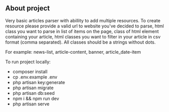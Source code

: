## About project

Very basic articles parser with abillity to add multiple resources.
To create resource please provide a valid url to website you've decided to parse,
html class you want to parse in list of items on the page, 
class of html element containing your article,
html classes you want to filter in your article in csv format (comma separated).
All classes should be a strings without dots.

For example: news-list, article-content, banner, article_date-item

To run project locally:

- composer install
- cp .env.example .env  
- php artisan key:generate
- php artisan migrate
- php artisan db:seed
- npm i && npm run dev  
- php artisan serve
